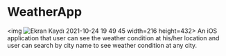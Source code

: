 # WeatherApp

<img ![Ekran Kaydı 2021-10-24 19 49 45](https://user-images.githubusercontent.com/90274680/138604400-ccbef027-2d90-419f-8d12-dba875d105c4.gif) width=216 height=432>
An iOS application that user can see the weather condition at his/her location and user can search by city name to see weather condition at any city.
